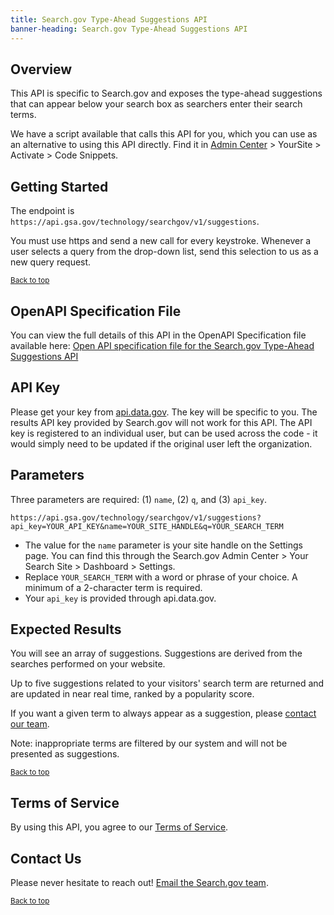```yaml
---
title: Search.gov Type-Ahead Suggestions API
banner-heading: Search.gov Type-Ahead Suggestions API
---
```


## Overview

This API is specific to Search.gov and exposes the type-ahead suggestions that can appear below your search box as searchers enter their search terms.

We have a script available that calls this API for you, which you can use as an alternative to using this API directly. Find it in [Admin Center](https://search.usa.gov/login) > YourSite > Activate > Code Snippets.

## Getting Started

The endpoint is `https://api.gsa.gov/technology/searchgov/v1/suggestions`.

You must use https and send a new call for every keystroke. Whenever a user selects a query from the drop-down list, send this selection to us as a new query request.

<p><small><a href="#">Back to top</a></small></p>

## OpenAPI Specification File

You can view the full details of this API in the OpenAPI Specification file available here:
<a href="v1/openapi.yml">Open API specification file for the Search.gov Type-Ahead Suggestions API</a>

## API Key

Please get your key from [api.data.gov](https://api.data.gov/signup/). The key will be specific to you. The results API key provided by Search.gov will not work for this API. The API key is registered to an individual user, but can be used across the code - it would simply need to be updated if the original user left the organization.
 
## Parameters
  
Three parameters are required: (1) `name`, (2) `q`, and (3) `api_key`.
  
`https://api.gsa.gov/technology/searchgov/v1/suggestions?api_key=YOUR_API_KEY&name=YOUR_SITE_HANDLE&q=YOUR_SEARCH_TERM`

  * The value for the `name` parameter is your site handle on the Settings page. You can find this through the Search.gov Admin Center > Your Search Site > Dashboard > Settings.
  *	Replace `YOUR_SEARCH_TERM` with a word or phrase of your choice. A minimum of a 2-character term is required.
  * Your `api_key` is provided through api.data.gov.

## Expected Results

You will see an array of suggestions. Suggestions are derived from the searches performed on your website.

Up to five suggestions related to your visitors' search term are returned and are updated in near real time, ranked by a popularity score.

If you want a given term to always appear as a suggestion, please [contact our team](mailto:search@support.digitalgov.gov).

Note: inappropriate terms are filtered by our system and will not be presented as suggestions.

<p><small><a href="#">Back to top</a></small></p>

## Terms of Service

By using this API, you agree to our [Terms of Service](https://search.gov/tos).

## Contact Us

Please never hesitate to reach out! [Email the Search.gov team](mailto:search@support.digitalgov.gov). 

<p><small><a href="#">Back to top</a></small></p>